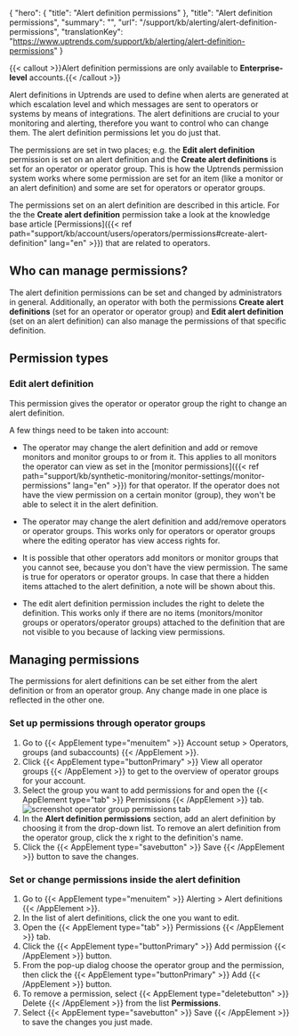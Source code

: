 {
  "hero": {
    "title": "Alert definition permissions"
  },
  "title": "Alert definition permissions",
  "summary": "",
  "url": "/support/kb/alerting/alert-definition-permissions",
  "translationKey": "https://www.uptrends.com/support/kb/alerting/alert-definition-permissions"
}

{{< callout >}}Alert definition permissions are only available to **Enterprise-level** accounts.{{< /callout >}}

Alert definitions in Uptrends are used to define when alerts are generated at which escalation level and which messages are sent to operators or systems by means of integrations. The alert definitions are crucial to your monitoring and alerting, therefore you want to control who can change them. The alert definition permissions let you do just that.

The permissions are set in two places; e.g. the **Edit alert definition** permission is set on an alert definition and the **Create alert definitions** is set for an operator or operator group. This is how the Uptrends permission system works where some permission are set for an item (like a monitor or an alert definition) and some are set for operators or operator groups.  

The permissions set on an alert definition are described in this article. For the the **Create alert definition** permission take a look at the knowledge base article [Permissions]({{< ref path="support/kb/account/users/operators/permissions#create-alert-definition" lang="en" >}}) that are related to operators.

## Who can manage permissions?

The alert definition permissions can be set and changed by administrators in general. 
Additionally, an operator with both the permissions **Create alert definitions** (set for an operator or operator group) and **Edit alert definition** (set on an alert definition) can also manage the permissions of that specific definition. 

## Permission types

### Edit alert definition

This permission gives the operator or operator group the right to change an alert definition.

A few things need to be taken into account:

- The operator may change the alert definition and add or remove monitors and monitor groups to or from it. This applies to all monitors the operator can view as set in the [monitor permissions]({{< ref path="support/kb/synthetic-monitoring/monitor-settings/monitor-permissions" lang="en" >}}) for that operator. If the operator does not have the view permission on a certain monitor (group), they won't be able to select it in the alert definition.

- The operator may change the alert definition and add/remove operators or operator groups. This works only for operators or operator groups where the editing operator has view access rights for. 

- It is possible that other operators add monitors or monitor groups that you cannot see, because you don't have the view permission. The same is true for operators or operator groups. In case that there a hidden items attached to the alert definition, a note will be shown about this.

- The edit alert definition permission includes the right to delete the definition. This works only if there are no items (monitors/monitor groups or operators/operator groups) attached to the definition that are not visible to you because of lacking view permissions.

## Managing permissions

The permissions for alert definitions can be set either from the alert definition or from an operator group. Any change made in one place is reflected in the other one.
### Set up permissions through operator groups

1. Go to {{< AppElement type="menuitem" >}} Account setup > Operators, groups (and subaccounts) {{< /AppElement >}}.
2. Click {{< AppElement type="buttonPrimary" >}} View all operator groups {{< /AppElement >}} to get to the overview of operator groups for your account.
3. Select the group you want to add permissions for and open the {{< AppElement type="tab" >}} Permissions {{< /AppElement >}} tab.
   ![screenshot operator group permissions tab](/img/content/scr_alert-definition-permissions-operatorgroups.min.png)
4. In the **Alert definition permissions** section, add an alert definition by choosing it from the drop-down list. To remove an alert definition from the operator group, click the x right to the definition's name.
5. Click the {{< AppElement type="savebutton" >}} Save {{< /AppElement >}} button to save the changes.

### Set or change permissions inside the alert definition

1. Go to {{< AppElement type="menuitem" >}} Alerting > Alert definitions {{< /AppElement >}}.
2. In the list of alert definitions, click the one you want to edit.
3. Open the {{< AppElement type="tab" >}} Permissions {{< /AppElement >}} tab.
4. Click the {{< AppElement type="buttonPrimary" >}} Add permission {{< /AppElement >}} button.
5. From the pop-up dialog choose the operator group and the permission, then click the {{< AppElement type="buttonPrimary" >}} Add {{< /AppElement >}} button.
6. To remove a permission, select {{< AppElement type="deletebutton" >}} Delete {{< /AppElement >}} from the list **Permissions**.
7. Select {{< AppElement type="savebutton" >}} Save {{< /AppElement >}} to save the changes you just made.